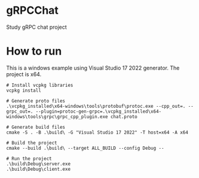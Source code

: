 # gRPCChat
Study gRPC chat project

# How to run
This is a windows example using Visual Studio 17 2022 generator. The project is x64.
```
# Install vcpkg libraries
vcpkg install

# Generate proto files
.\vcpkg_installed\x64-windows\tools\protobuf\protoc.exe --cpp_out=. --grpc_out=. --plugin=protoc-gen-grpc=.\vcpkg_installed\x64-windows\tools\grpc\grpc_cpp_plugin.exe chat.proto

# Generate build files
cmake -S . -B .\build\ -G "Visual Studio 17 2022" -T host=x64 -A x64

# Build the project
cmake --build .\build\ --target ALL_BUILD --config Debug --

# Run the project
.\build\Debug\server.exe
.\build\Debug\client.exe
````